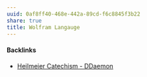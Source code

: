 ```yaml
---
uuid: 0af8ff40-468e-442a-89cd-f6c8845f3b22
share: true
title: Wolfram Langauge
---
```

#### Backlinks

* [Heilmeier Catechism -  DDaemon](/57b016eb-5704-449d-875a-7a228770b576)